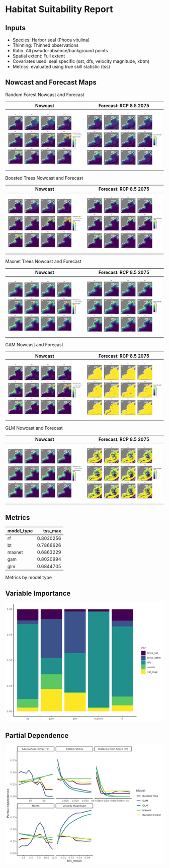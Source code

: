 Habitat Suitability Report
================

## Inputs

- Species: Harbor seal (Phoca vitulina)
- Thinning: Thinned observations
- Ratio: All pseudo-absence/background points
- Spatial extent: Full extent
- Covariates used: seal specific (sst, dfs, velocity magnitude, xbtm)
- Metrics: evaluated using true skill statistic (tss)

## Nowcast and Forecast Maps

Random Forest Nowcast and Forecast

| Nowcast | Forecast: RCP 8.5 2075 |
|:--:|:--:|
| ![](../../../../tidy_reports/versions/c13/000220/c13.000220.01_12_rf_compiled_casts.png) | ![](../../../../tidy_reports/versions/c13/000224/c13.000224.01_12_rf_compiled_casts.png) |

Boosted Trees Nowcast and Forecast

| Nowcast | Forecast: RCP 8.5 2075 |
|:--:|:--:|
| ![](../../../../tidy_reports/versions/c13/000220/c13.000220.01_12_bt_compiled_casts.png) | ![](../../../../tidy_reports/versions/c13/000224/c13.000224.01_12_bt_compiled_casts.png) |

Maxnet Trees Nowcast and Forecast

| Nowcast | Forecast: RCP 8.5 2075 |
|:--:|:--:|
| ![](../../../../tidy_reports/versions/c13/000220/c13.000220.01_12_maxent_compiled_casts.png) | ![](../../../../tidy_reports/versions/c13/000224/c13.000224.01_12_maxent_compiled_casts.png) |

GAM Nowcast and Forecast

| Nowcast | Forecast: RCP 8.5 2075 |
|:--:|:--:|
| ![](../../../../tidy_reports/versions/c13/000220/c13.000220.01_12_gam_compiled_casts.png) | ![](../../../../tidy_reports/versions/c13/000224/c13.000224.01_12_gam_compiled_casts.png) |

GLM Nowcast and Forecast

| Nowcast | Forecast: RCP 8.5 2075 |
|:--:|:--:|
| ![](../../../../tidy_reports/versions/c13/000220/c13.000220.01_12_glm_compiled_casts.png) | ![](../../../../tidy_reports/versions/c13/000224/c13.000224.01_12_glm_compiled_casts.png) |

## Metrics

| model_type |   tss_max |
|:-----------|----------:|
| rf         | 0.8030256 |
| bt         | 0.7866626 |
| maxnet     | 0.6863229 |
| gam        | 0.8020994 |
| glm        | 0.6844705 |

Metrics by model type

## Variable Importance

![](m13.00022_tidy_compiled_files/figure-gfm/variable_importance-1.png)

## Partial Dependence

![](m13.00022_tidy_compiled_files/figure-gfm/partial_dependence-1.png)
